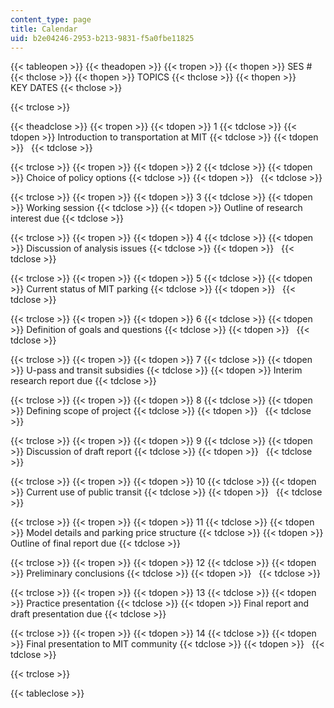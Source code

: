 ```yaml
---
content_type: page
title: Calendar
uid: b2e04246-2953-b213-9831-f5a0fbe11825
---
```


{{< tableopen >}}
{{< theadopen >}}
{{< tropen >}}
{{< thopen >}}
SES #
{{< thclose >}}
{{< thopen >}}
TOPICS
{{< thclose >}}
{{< thopen >}}
KEY DATES
{{< thclose >}}

{{< trclose >}}

{{< theadclose >}}
{{< tropen >}}
{{< tdopen >}}
1
{{< tdclose >}}
{{< tdopen >}}
Introduction to transportation at MIT
{{< tdclose >}}
{{< tdopen >}}
 
{{< tdclose >}}

{{< trclose >}}
{{< tropen >}}
{{< tdopen >}}
2
{{< tdclose >}}
{{< tdopen >}}
Choice of policy options
{{< tdclose >}}
{{< tdopen >}}
 
{{< tdclose >}}

{{< trclose >}}
{{< tropen >}}
{{< tdopen >}}
3
{{< tdclose >}}
{{< tdopen >}}
Working session
{{< tdclose >}}
{{< tdopen >}}
Outline of research interest due
{{< tdclose >}}

{{< trclose >}}
{{< tropen >}}
{{< tdopen >}}
4
{{< tdclose >}}
{{< tdopen >}}
Discussion of analysis issues
{{< tdclose >}}
{{< tdopen >}}
 
{{< tdclose >}}

{{< trclose >}}
{{< tropen >}}
{{< tdopen >}}
5
{{< tdclose >}}
{{< tdopen >}}
Current status of MIT parking
{{< tdclose >}}
{{< tdopen >}}
 
{{< tdclose >}}

{{< trclose >}}
{{< tropen >}}
{{< tdopen >}}
6
{{< tdclose >}}
{{< tdopen >}}
Definition of goals and questions
{{< tdclose >}}
{{< tdopen >}}
 
{{< tdclose >}}

{{< trclose >}}
{{< tropen >}}
{{< tdopen >}}
7
{{< tdclose >}}
{{< tdopen >}}
U-pass and transit subsidies
{{< tdclose >}}
{{< tdopen >}}
Interim research report due
{{< tdclose >}}

{{< trclose >}}
{{< tropen >}}
{{< tdopen >}}
8
{{< tdclose >}}
{{< tdopen >}}
Defining scope of project
{{< tdclose >}}
{{< tdopen >}}
 
{{< tdclose >}}

{{< trclose >}}
{{< tropen >}}
{{< tdopen >}}
9
{{< tdclose >}}
{{< tdopen >}}
Discussion of draft report
{{< tdclose >}}
{{< tdopen >}}
 
{{< tdclose >}}

{{< trclose >}}
{{< tropen >}}
{{< tdopen >}}
10
{{< tdclose >}}
{{< tdopen >}}
Current use of public transit
{{< tdclose >}}
{{< tdopen >}}
 
{{< tdclose >}}

{{< trclose >}}
{{< tropen >}}
{{< tdopen >}}
11
{{< tdclose >}}
{{< tdopen >}}
Model details and parking price structure
{{< tdclose >}}
{{< tdopen >}}
Outline of final report due
{{< tdclose >}}

{{< trclose >}}
{{< tropen >}}
{{< tdopen >}}
12
{{< tdclose >}}
{{< tdopen >}}
Preliminary conclusions
{{< tdclose >}}
{{< tdopen >}}
 
{{< tdclose >}}

{{< trclose >}}
{{< tropen >}}
{{< tdopen >}}
13
{{< tdclose >}}
{{< tdopen >}}
Practice presentation
{{< tdclose >}}
{{< tdopen >}}
Final report and draft presentation due
{{< tdclose >}}

{{< trclose >}}
{{< tropen >}}
{{< tdopen >}}
14
{{< tdclose >}}
{{< tdopen >}}
Final presentation to MIT community
{{< tdclose >}}
{{< tdopen >}}
 
{{< tdclose >}}

{{< trclose >}}

{{< tableclose >}}